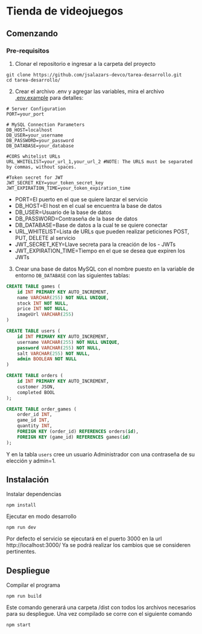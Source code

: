 # Tienda de videojuegos

## Comenzando

### Pre-requisitos

1. Clonar el repositorio e ingresar a la carpeta del proyecto

```
git clone https://github.com/jsalazars-devco/tarea-desarrollo.git
cd tarea-desarrollo/
```

2. Crear el archivo .env y agregar las variables, mira el archivo [.env.example](https://github.com/jsalazars-devco/tarea-desarrollo/blob/main/.env.example) para detalles:

```
# Server Configuration
PORT=your_port

# MySQL Connection Parameters
DB_HOST=localhost
DB_USER=your_username
DB_PASSWORD=your_password
DB_DATABASE=your_database

#CORS whitelist URLs
URL_WHITELIST=your_url_1,your_url_2 #NOTE: The URLS must be separated by commas, without spaces.

#Token secret for JWT
JWT_SECRET_KEY=your_token_secret_key
JWT_EXPIRATION_TIME=your_token_expiration_time
```

- PORT=El puerto en el que se quiere lanzar el servicio
- DB_HOST=El host en el cual se encuentra la base de datos
- DB_USER=Usuario de la base de datos
- DB_PASSWORD=Contraseña de la base de datos
- DB_DATABASE=Base de datos a la cual te se quiere conectar
- URL_WHITELIST=Lista de URLs que pueden realizar peticiones POST, PUT, DELETE al servicio
- JWT_SECRET_KEY=Llave secreta para la creación de los - JWTs
- JWT_EXPIRATION_TIME=Tiempo en el que se desea que expiren los JWTs

3. Crear una base de datos MySQL con el nombre puesto en la variable de entorno `DB_DATABASE` con las siguientes tablas:

```sql
CREATE TABLE games (
	id INT PRIMARY KEY AUTO_INCREMENT,
	name VARCHAR(255) NOT NULL UNIQUE,
	stock INT NOT NULL,
	price INT NOT NULL,
	imageUrl VARCHAR(255)
)

CREATE TABLE users (
	id INT PRIMARY KEY AUTO_INCREMENT,
	username VARCHAR(255) NOT NULL UNIQUE,
    password VARCHAR(255) NOT NULL,
	salt VARCHAR(255) NOT NULL,
	admin BOOLEAN NOT NULL
)

CREATE TABLE orders (
    id INT PRIMARY KEY AUTO_INCREMENT,
    customer JSON,
    completed BOOL
);

CREATE TABLE order_games (
    order_id INT,
    game_id INT,
    quantity INT,
    FOREIGN KEY (order_id) REFERENCES orders(id),
    FOREIGN KEY (game_id) REFERENCES games(id)
);
```

Y en la tabla `users` cree un usuario Administrador con una contraseña de su elección y admin=1.

## Instalación

Instalar dependencias

```
npm install
```

Ejecutar en modo desarrollo

```
npm run dev
```

Por defecto el servicio se ejecutará en el puerto 3000 en la url http://localhost:3000/
Ya se podrá realizar los cambios que se consideren pertinentes.

## Despliegue

Compilar el programa

```
npm run build
```

Este comando generará una carpeta /dist con todos los archivos necesarios para su despliegue. Una vez compilado se corre con el siguiente comando

```
npm start
```
